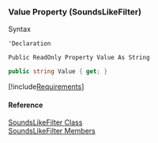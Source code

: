 ﻿### Value Property (SoundsLikeFilter)

Syntax

```vbnet
'Declaration

Public ReadOnly Property Value As String
```

```csharp
public string Value { get; }
```

[!include[Requirements](../partials/requirements.md)]

#### Reference

[SoundsLikeFilter Class](fcSDK~FChoice.Foundation.Filters.SoundsLikeFilter.md)  
[SoundsLikeFilter Members](fcSDK~FChoice.Foundation.Filters.SoundsLikeFilter_members.md)